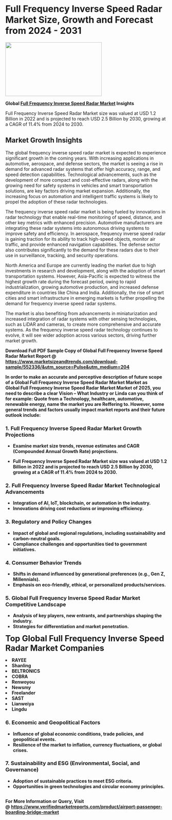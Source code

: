 <H1>Full Frequency Inverse Speed Radar Market Size, Growth and Forecast from 2024 - 2031</H1><img class="aligncenter size-medium wp-image-584254" src="https://thirdeyenews.in/wp-content/uploads/2024/09/Global-Market-Research-300x168.jpeg" alt="" width="300" height="168" /><p><strong>Global&nbsp;<a href="https://www.marketsizeandtrends.com/download-sample/552336/&amp;utm_source=Pulse&amp;utm_medium=204">Full Frequency Inverse Speed Radar Market</a> Insights</strong></p><p>Full Frequency Inverse Speed Radar Market size was valued at USD 1.2 Billion in 2022 and is projected to reach USD 2.5 Billion by 2030, growing at a CAGR of 11.4% from 2024 to 2030.</p><p><h2>Market Growth Insights</h2> <p>The global frequency inverse speed radar market is expected to experience significant growth in the coming years. With increasing applications in automotive, aerospace, and defense sectors, the market is seeing a rise in demand for advanced radar systems that offer high accuracy, range, and speed detection capabilities. Technological advancements, such as the development of more compact and cost-effective radars, along with the growing need for safety systems in vehicles and smart transportation solutions, are key factors driving market expansion. Additionally, the increasing focus on automation and intelligent traffic systems is likely to propel the adoption of these radar technologies.</p> <p><strong></strong></p> <p>The frequency inverse speed radar market is being fueled by innovations in radar technology that enable real-time monitoring of speed, distance, and other key metrics with enhanced precision. Automotive manufacturers are integrating these radar systems into autonomous driving systems to improve safety and efficiency. In aerospace, frequency inverse speed radar is gaining traction for its ability to track high-speed objects, monitor air traffic, and provide enhanced navigation capabilities. The defense sector also contributes significantly to the demand for these radars due to their use in surveillance, tracking, and security operations.</p> <p>North America and Europe are currently leading the market due to high investments in research and development, along with the adoption of smart transportation systems. However, Asia-Pacific is expected to witness the highest growth rate during the forecast period, owing to rapid industrialization, growing automotive production, and increased defense expenditure in countries like China and India. Additionally, the rise of smart cities and smart infrastructure in emerging markets is further propelling the demand for frequency inverse speed radar systems.</p> <p>The market is also benefiting from advancements in miniaturization and increased integration of radar systems with other sensing technologies, such as LiDAR and cameras, to create more comprehensive and accurate systems. As the frequency inverse speed radar technology continues to evolve, it will see wider adoption across various sectors, driving further market growth.</p> <p><strong></p><p><span class=""><strong>Download Full PDF Sample Copy of Global Full Frequency Inverse Speed Radar Market Report</strong> @ <a href="https://www.marketsizeandtrends.com/download-sample/552336/&amp;utm_source=Pulse&amp;utm_medium=204" target="_blank">https://www.marketsizeandtrends.com/download-sample/552336/&amp;utm_source=Pulse&amp;utm_medium=204</a></span></p><p>In order to make an accurate and perceptive description of future scope of a Global&nbsp;Full Frequency Inverse Speed Radar Market Market as Global&nbsp;Full Frequency Inverse Speed Radar Market Market of 2025, you need to describe a clear Vision &ndash; What Industry or Linda can you think of for example: Quote from a Technology, healthcare, automotive, renewable energy, name the market you are Reffering to. However, some general trends and factors usually impact market reports and their future outlook include:</p><h3>1.&nbsp;<strong>Full Frequency Inverse Speed Radar Market Growth Projections</strong></h3><ul><li>Examine market size trends, revenue estimates and CAGR (Compounded Annual Growth Rate) projections.</li><li><p>Full Frequency Inverse Speed Radar Market size was valued at USD 1.2 Billion in 2022 and is projected to reach USD 2.5 Billion by 2030, growing at a CAGR of 11.4% from 2024 to 2030.</p></li></ul><h3>2.&nbsp;<strong>Full Frequency Inverse Speed Radar Market Technological Advancements</strong></h3><ul><li>Integration of AI, IoT, blockchain, or automation in the industry.</li><li>Innovations driving cost reductions or improving efficiency.</li></ul><h3>3.&nbsp;<strong>Regulatory and Policy Changes</strong></h3><ul><li>Impact of global and regional regulations, including sustainability and carbon-neutral goals.</li><li>Compliance challenges and opportunities tied to government initiatives.</li></ul><h3>4.&nbsp;<strong>Consumer Behavior Trends</strong></h3><ul><li>Shifts in demand influenced by generational preferences (e.g., Gen Z, Millennials).</li><li>Emphasis on eco-friendly, ethical, or personalized products/services.</li></ul><h3>5.&nbsp;<strong>Global Full Frequency Inverse Speed Radar Market Competitive Landscape</strong></h3><ul><li>Analysis of key players, new entrants, and partnerships shaping the industry.</li><li>Strategies for differentiation and market penetration.</li></ul><p data-pm-slice="1 1 []"><span style="color: inherit; font-family: inherit; font-size: 25px;">Top Global Full Frequency Inverse Speed Radar Market Companies</span></p><div class="" data-test-id=""><p><li>RAYEE</li><li> Shanling</li><li> BELTRONICS</li><li> COBRA</li><li> Renwoyou</li><li> Newsmy</li><li> Freelander</li><li> SAST</li><li> Lianweiya</li><li> Lingdu</li></p></div><h3>6.&nbsp;<strong>Economic and Geopolitical Factors</strong></h3><ul><li>Influence of global economic conditions, trade policies, and geopolitical events.</li><li>Resilience of the market to inflation, currency fluctuations, or global crises.</li></ul><h3>7.&nbsp;<strong>Sustainability and ESG (Environmental, Social, and Governance)</strong></h3><ul><li>Adoption of sustainable practices to meet ESG criteria.</li><li>Opportunities in green technologies and circular economy principles.</li></ul><h2><strong style="font-size: 14px;">For More Information or Query, Visit @&nbsp;</strong><a style="background-color: #ffffff; font-size: 14px;" href="https://www.marketsizeandtrends.com/report/full-frequency-inverse-speed-radar-market/" target="_blank">https://www.verifiedmarketreports.com/product/airport-passenger-boarding-bridge-market</a></h2>
